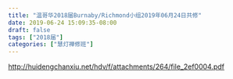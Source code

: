 ```yaml
---
title: "温哥华2018届Burnaby/Richmond小组2019年06月24日共修"
date: 2019-06-24 15:09:35-08:00
draft: false
tags: ["2018届"]
categories: ["慧灯禅修班"]
---
```

http://huidengchanxiu.net/hdv/f/attachments/264/file_2ef0004.pdf
